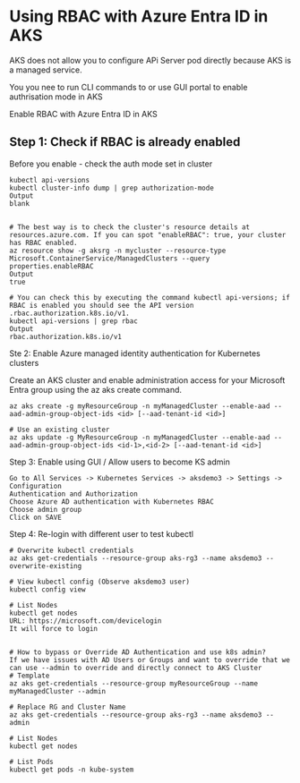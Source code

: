 
# Using RBAC with Azure Entra ID in AKS

AKS does not allow you to configure APi Server pod directly because AKS is a managed service.

You you nee to run CLI commands to or use GUI portal to enable authrisation mode in AKS

Enable RBAC with Azure Entra ID in AKS


## Step 1: Check if RBAC is already enabled

Before you enable - check the auth mode set in cluster

```
kubectl api-versions
kubectl cluster-info dump | grep authorization-mode
Output
blank


# The best way is to check the cluster's resource details at resources.azure.com. If you can spot "enableRBAC": true, your cluster has RBAC enabled. 
az resource show -g aksrg -n mycluster --resource-type Microsoft.ContainerService/ManagedClusters --query properties.enableRBAC
Output
true

# You can check this by executing the command kubectl api-versions; if RBAC is enabled you should see the API version .rbac.authorization.k8s.io/v1.
kubectl api-versions | grep rbac
Output
rbac.authorization.k8s.io/v1
```

Ste 2: Enable Azure managed identity authentication for Kubernetes clusters

Create an AKS cluster and enable administration access for your Microsoft Entra group using the az aks create command.
```
az aks create -g myResourceGroup -n myManagedCluster --enable-aad --aad-admin-group-object-ids <id> [--aad-tenant-id <id>]

# Use an existing cluster
az aks update -g MyResourceGroup -n myManagedCluster --enable-aad --aad-admin-group-object-ids <id-1>,<id-2> [--aad-tenant-id <id>]
```

Step 3: Enable using GUI / Allow users to become KS admin
```
Go to All Services -> Kubernetes Services -> aksdemo3 -> Settings -> Configuration
Authentication and Authorization
Choose Azure AD authentication with Kubernetes RBAC
Choose admin group
Click on SAVE
```

Step 4: Re-login with different user to test kubectl
```
# Overwrite kubectl credentials 
az aks get-credentials --resource-group aks-rg3 --name aksdemo3 --overwrite-existing

# View kubectl config (Observe aksdemo3 user)
kubectl config view 

# List Nodes
kubectl get nodes
URL: https://microsoft.com/devicelogin
It will force to login


# How to bypass or Override AD Authentication and use k8s admin?
If we have issues with AD Users or Groups and want to override that we can use --admin to override and directly connect to AKS Cluster
# Template
az aks get-credentials --resource-group myResourceGroup --name myManagedCluster --admin

# Replace RG and Cluster Name
az aks get-credentials --resource-group aks-rg3 --name aksdemo3 --admin

# List Nodes
kubectl get nodes

# List Pods
kubectl get pods -n kube-system

```

